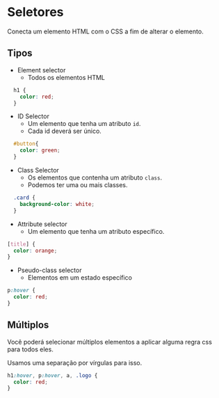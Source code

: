 # Seletores

Conecta um elemento HTML com o CSS a fim de alterar o elemento.

## Tipos

  * Element selector
    - Todos os elementos HTML
```css
  h1 {
    color: red;
  }
```

  * ID Selector
    - Um elemento que tenha um atributo `id`.
    - Cada id deverá ser único.
```css
  #button{
    color: green;
  }
```

  * Class Selector
    - Os elementos que contenha um atributo `class`.
    - Podemos ter uma ou mais classes.
```css
  .card {
    background-color: white;
  }
```

  * Attribute selector
    - Um elemento que tenha um atributo específico.
```css
[title] {
  color: orange;
}
```

  * Pseudo-class selector
    - Elementos em um estado específico
```css
p:hover {
  color: red;
}
```

## Múltiplos

Você poderá selecionar múltiplos elementos a aplicar alguma regra css para todos eles.

Usamos uma separação por vírgulas para isso.

```css
h1:hover, p:hover, a, .logo {
  color: red;
}
```

